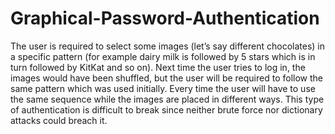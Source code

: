 # Graphical-Password-Authentication
The user is required to select some images (let’s say different chocolates) in a specific pattern (for example dairy milk is followed by 5 stars which is in turn followed by KitKat and so on). Next time the user tries to log in, the images would have been shuffled, but the user will be required to follow the same pattern which was used initially. Every time the user will have to use the same sequence while the images are placed in different ways. This type of authentication is difficult to break since neither brute force nor dictionary attacks could breach it.
